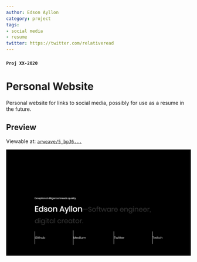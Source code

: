 ```yaml
---
author: Edson Ayllon
category: project
tags: 
- social media
- resume
twitter: https://twitter.com/relativeread
---
```


#### `Proj XX-2020`

# Personal Website

Personal website for links to social media, possibly for use as a resume in the future. 

## Preview

Viewable at: [`arweave/5_bpJ6...`](http://arweave.net/5_bpJ6RyoPg7qTqwKxnxfKXs1R_Mabm3MCUCf_ajJY8)

![Preview](./screenshot.png)
